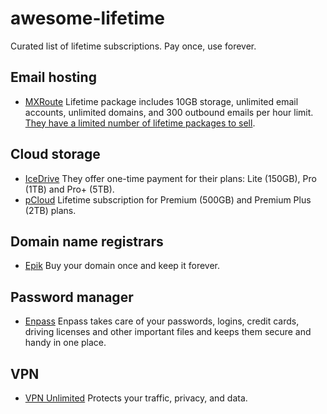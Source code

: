 # awesome-lifetime

Curated list of lifetime subscriptions. Pay once, use forever.

## Email hosting

- [MXRoute](https://mxroute.com/) Lifetime package includes 10GB storage, unlimited email accounts, unlimited domains, and 300 outbound emails per hour limit. [They have a limited number of lifetime packages to sell](https://accounts.mxroute.com/index.php?/news/view/12/lifetime-promo/).

## Cloud storage

- [IceDrive](https://icedrive.net/) They offer one-time payment for their plans: Lite (150GB), Pro (1TB) and Pro+ (5TB).
- [pCloud](https://www.pcloud.com/cloud-storage-pricing-plans.html?period=lifetime) Lifetime subscription for Premium (500GB) and Premium Plus (2TB) plans.

## Domain name registrars

- [Epik](https://www.epik.com/promos/forever/) Buy your domain once and keep it forever.

## Password manager

- [Enpass](https://www.enpass.io/pricing/) Enpass takes care of your passwords, logins, credit cards, driving licenses and other important files and keeps them secure and handy in one place.

## VPN

- [VPN Unlimited](https://www.vpnunlimited.com/) Protects your traffic, privacy, and data.
